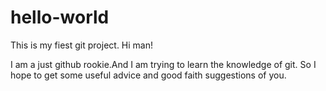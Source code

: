# hello-world
This is my fiest git project.
Hi man!

I am a just github rookie.And I am trying to learn the knowledge of git. 
So I hope to get some useful advice and good faith suggestions of you.
